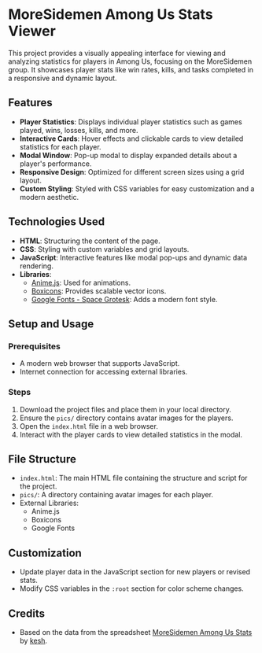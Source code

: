 
# MoreSidemen Among Us Stats Viewer

This project provides a visually appealing interface for viewing and analyzing statistics for players in Among Us, focusing on the MoreSidemen group. It showcases player stats like win rates, kills, and tasks completed in a responsive and dynamic layout.

## Features

- **Player Statistics**: Displays individual player statistics such as games played, wins, losses, kills, and more.
- **Interactive Cards**: Hover effects and clickable cards to view detailed statistics for each player.
- **Modal Window**: Pop-up modal to display expanded details about a player's performance.
- **Responsive Design**: Optimized for different screen sizes using a grid layout.
- **Custom Styling**: Styled with CSS variables for easy customization and a modern aesthetic.

## Technologies Used

- **HTML**: Structuring the content of the page.
- **CSS**: Styling with custom variables and grid layouts.
- **JavaScript**: Interactive features like modal pop-ups and dynamic data rendering.
- **Libraries**:
  - [Anime.js](https://animejs.com/): Used for animations.
  - [Boxicons](https://boxicons.com/): Provides scalable vector icons.
  - [Google Fonts - Space Grotesk](https://fonts.google.com/): Adds a modern font style.

## Setup and Usage

### Prerequisites

- A modern web browser that supports JavaScript.
- Internet connection for accessing external libraries.

### Steps

1. Download the project files and place them in your local directory.
2. Ensure the `pics/` directory contains avatar images for the players.
3. Open the `index.html` file in a web browser.
4. Interact with the player cards to view detailed statistics in the modal.

## File Structure

- `index.html`: The main HTML file containing the structure and script for the project.
- `pics/`: A directory containing avatar images for each player.
- External Libraries:
  - Anime.js
  - Boxicons
  - Google Fonts

## Customization

- Update player data in the JavaScript section for new players or revised stats.
- Modify CSS variables in the `:root` section for color scheme changes.

## Credits

- Based on the data from the spreadsheet [MoreSidemen Among Us Stats](https://docs.google.com/spreadsheets/u/0/d/1g3Esmr1-Z5jt5_mqOv9-f9fvyFezgT_2Z-8G7w5ChSU/htmlview#) by [kesh](https://www.reddit.com/user/thekesh12/?utm_source=share&utm_medium=mweb3x&utm_name=mweb3xcss&utm_term=1&utm_content=share_button).
  
